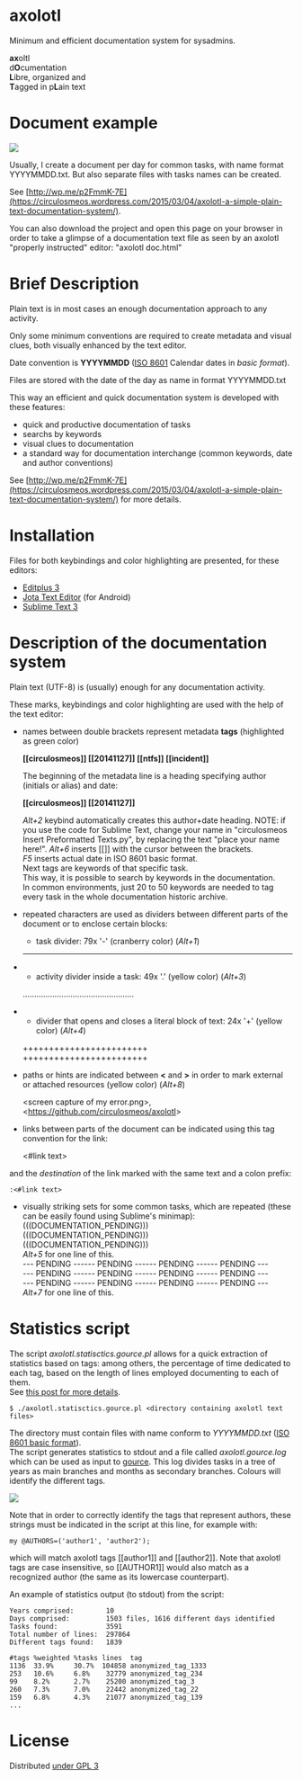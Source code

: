 axolotl
=======

Minimum and efficient  documentation system for sysadmins.

**ax**oltl   
d**O**cumentation   
**L**ibre, organized and   
**T**agged 
in p**L**ain text

Document example
================

![](https://circulosmeos.files.wordpress.com/2015/03/axolotl_example_extract.png)

Usually, I create a document per day for common tasks, with name format YYYYMMDD.txt.
But also separate files with tasks names can be created.

See [http://wp.me/p2FmmK-7E](https://circulosmeos.wordpress.com/2015/03/04/axolotl-a-simple-plain-text-documentation-system/).

You can also download the project and open this page on your browser in order to take a glimpse of a documentation text file as seen by an axolotl "properly instructed" editor: "axolotl doc.html"

Brief Description
=================

Plain text is in most cases an enough documentation approach to any activity.

Only some minimum conventions are required to create metadata and visual clues, both visually enhanced by the text editor. 

Date convention is **YYYYMMDD** ([ISO 8601](http://en.wikipedia.org/wiki/ISO_8601#Calendar_dates) Calendar dates in *basic format*).

Files are stored with the date of the day as name in format YYYYMMDD.txt

This way an efficient and quick documentation system is developed with these features:
* quick and productive documentation of tasks 
* searchs by keywords
* visual clues to documentation
* a standard way for documentation interchange (common keywords, date and author conventions)

See [http://wp.me/p2FmmK-7E](https://circulosmeos.wordpress.com/2015/03/04/axolotl-a-simple-plain-text-documentation-system/) for more details.

Installation
============

Files for both keybindings and color highlighting are presented, for these editors:

* [Editplus 3](https://github.com/circulosmeos/axolotl/tree/master/Editplus%203)
* [Jota Text Editor](https://github.com/circulosmeos/axolotl/tree/master/Jota%20Text%20Editor) (for Android)
* [Sublime Text 3](https://github.com/circulosmeos/axolotl/tree/master/Sublime%20Text%203)

Description of the documentation system
=======================================

Plain text (UTF-8) is (usually) enough for any documentation activity.

These marks, keybindings and color highlighting are used with the help of the text editor:

* names between double brackets represent metadata **tags** (highlighted as green color)   

    **[[circulosmeos]] [[20141127]] [[ntfs]] [[incident]]**   

  The beginning of the metadata line is a heading specifying author (initials or alias) and date: 

    **[[circulosmeos]] [[20141127]]**   

  *Alt+2* keybind automatically creates this author+date heading. 
  NOTE: if you use the code for Sublime Text, change your name in "circulosmeos Insert Preformatted Texts.py", by replacing the text "place your name here!".
  *Alt+6* inserts [[]] with the cursor between the brackets.   
  *F5* inserts actual date in ISO 8601 basic format.   
Next tags are keywords of that specific task.   
This way, it is possible to search by keywords in the documentation.   
In common environments, just 20 to 50 keywords are needed to tag every task in the whole documentation historic archive.   


* repeated characters are used as dividers between different parts of the document or to enclose certain blocks:
	* task divider: 79x '-' (cranberry color) (*Alt+1*)    

	 -------------------------------------------------------------------------------   

* 
	* activity divider inside a task: 49x '.' (yellow color) (*Alt+3*)   

	.................................................   

* 
	* divider that opens and closes a literal block of text: 24x '+' (yellow color) (*Alt+4*)   

	++++++++++++++++++++++++   
	++++++++++++++++++++++++   

* paths or hints are indicated between **<** and **>** in order to mark external or attached resources (yellow color) (*Alt+8*)    

	&lt;screen capture of my error.png&gt;, &lt;https://github.com/circulosmeos/axolotl&gt;   

* links between parts of the document can be indicated using this tag convention for the link:   

	<#link text>   

and the *destination* of the link marked with the same text and a colon prefix:   

	:<#link text>   

* visually striking sets for some common tasks, which are repeated (these can be easily found using Sublime's minimap):  
(((DOCUMENTATION_PENDING)))   
(((DOCUMENTATION_PENDING)))   
(((DOCUMENTATION_PENDING)))   
*Alt+5* for one line of this.   
--- PENDING ------ PENDING ------ PENDING ------ PENDING ---   
--- PENDING ------ PENDING ------ PENDING ------ PENDING ---   
--- PENDING ------ PENDING ------ PENDING ------ PENDING ---   
*Alt+7* for one line of this.

Statistics script
=================

The script *axolotl.statisctics.gource.pl* allows for a quick extraction of statistics based on tags: among others,
the percentage of time dedicated to each tag, based on the length of lines employed documenting to each of them.   
See [this post for more details](https://circulosmeos.wordpress.com/2017/01/15/axolotl-statistics-script-and-gource-animation).

	$ ./axolotl.statisctics.gource.pl <directory containing axolotl text files>

The directory must contain files with name conform to *YYYYMMDD.txt* ([ISO 8601 basic format](https://en.wikipedia.org/wiki/ISO_8601#Calendar_dates)).   
The script generates statistics to stdout and a file called *axolotl.gource.log* which can be used as input to [gource](http://gource.io/). This log divides tasks in a tree of years as main branches and months as secondary branches. Colours will identify the different tags.   

![](https://circulosmeos.files.wordpress.com/2017/01/axolotl-statistics-gource-mp4.png)

Note that in order to correctly identify the tags that represent authors, these strings must be indicated in the script at this line, for example with:   

    my @AUTHORS=('author1', 'author2');

which will match axolotl tags [[author1]] and [[author2]]. Note that axolotl tags are case insensitive, so [[AUTHOR1]] would also match as a recognized author (the same as its lowercase counterpart).

An example of statistics output (to stdout) from the script:

    Years comprised:        10
    Days comprised:         1503 files, 1616 different days identified
    Tasks found:            3591
    Total number of lines:  297864
    Different tags found:   1839

    #tags %weighted %tasks lines  tag
    1136  33.9%     30.7%  104858 anonymized_tag_1333
    253   10.6%     6.8%    32779 anonymized_tag_234
    99    8.2%      2.7%    25200 anonymized_tag_3
    260   7.3%      7.0%    22442 anonymized_tag_22
    159   6.8%      4.3%    21077 anonymized_tag_139
    ...

License
=======

Distributed [under GPL 3](http://www.gnu.org/licenses/gpl-3.0.html)
